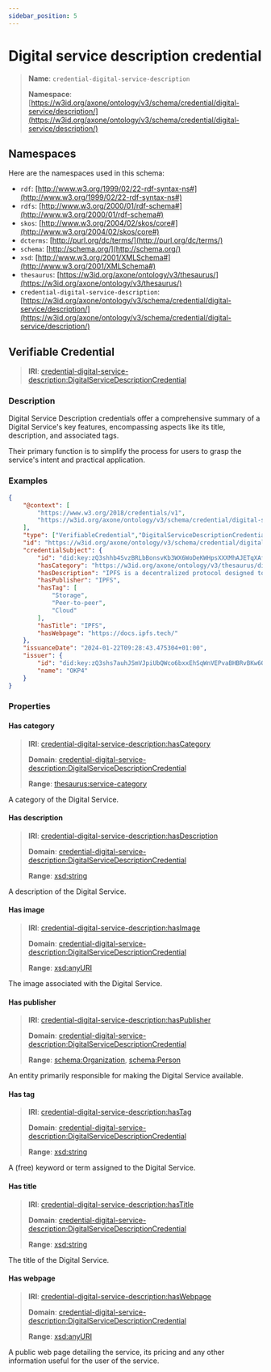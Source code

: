 ```yaml
---
sidebar_position: 5
---
```

[//]: # (This file is auto-generated. Please do not modify it yourself.)

# Digital service description credential

> **Name**: `credential-digital-service-description`
>
> **Namespace**: [https://w3id.org/axone/ontology/v3/schema/credential/digital-service/description/](https://w3id.org/axone/ontology/v3/schema/credential/digital-service/description/)

## Namespaces

Here are the namespaces used in this schema:

- `rdf`: [http://www.w3.org/1999/02/22-rdf-syntax-ns#](http://www.w3.org/1999/02/22-rdf-syntax-ns#)
- `rdfs`: [http://www.w3.org/2000/01/rdf-schema#](http://www.w3.org/2000/01/rdf-schema#)
- `skos`: [http://www.w3.org/2004/02/skos/core#](http://www.w3.org/2004/02/skos/core#)
- `dcterms`: [http://purl.org/dc/terms/](http://purl.org/dc/terms/)
- `schema`: [http://schema.org/](http://schema.org/)
- `xsd`: [http://www.w3.org/2001/XMLSchema#](http://www.w3.org/2001/XMLSchema#)
- `thesaurus`: [https://w3id.org/axone/ontology/v3/thesaurus/](https://w3id.org/axone/ontology/v3/thesaurus/)
- `credential-digital-service-description`: [https://w3id.org/axone/ontology/v3/schema/credential/digital-service/description/](https://w3id.org/axone/ontology/v3/schema/credential/digital-service/description/)

## Verifiable Credential

> **IRI**: [credential-digital-service-description:DigitalServiceDescriptionCredential](https://w3id.org/axone/ontology/v3/schema/credential/digital-service/description/DigitalServiceDescriptionCredential)

### Description

Digital Service Description credentials offer a comprehensive summary of a Digital Service's key features, encompassing aspects like its title, description, and associated tags.

Their primary function is to simplify the process for users to grasp the service's intent and practical application.

### Examples

```json title="ipfs-digital-service-description.jsonld"
{
    "@context": [
        "https://www.w3.org/2018/credentials/v1",
        "https://w3id.org/axone/ontology/v3/schema/credential/digital-service/description/"
    ],
    "type": ["VerifiableCredential","DigitalServiceDescriptionCredential"],
    "id": "https://w3id.org/axone/ontology/v3/schema/credential/digital-service/description/5a3bd610-3a5d-4a41-bc90-0e437d453220",
    "credentialSubject": {
        "id": "did:key:zQ3shhb4SvzBRLbBonsvKb3WX6WoDeKWHpsXXXMhAJETqXAfB",
        "hasCategory": "https://w3id.org/axone/ontology/v3/thesaurus/digital-service-category/Storage",
        "hasDescription": "IPFS is a decentralized protocol designed to facilitate the storage, sharing, and retrieval of files on a global scale",
        "hasPublisher": "IPFS",
        "hasTag": [
            "Storage",
            "Peer-to-peer",
            "Cloud"
        ],
        "hasTitle": "IPFS",
        "hasWebpage": "https://docs.ipfs.tech/"
    },
    "issuanceDate": "2024-01-22T09:28:43.475304+01:00",
    "issuer": {
        "id": "did:key:zQ3shs7auhJSmVJpiUbQWco6bxxEhSqWnVEPvaBHBRvBKw6Q3",
        "name": "OKP4"
    }
}

```

### Properties

#### Has category
>
> **IRI**: [credential-digital-service-description:hasCategory](https://w3id.org/axone/ontology/v3/schema/credential/digital-service/description/hasCategory)
>
> **Domain**:&nbsp;[credential-digital-service-description:DigitalServiceDescriptionCredential](https://w3id.org/axone/ontology/v3/schema/credential/digital-service/description/DigitalServiceDescriptionCredential)
>
> **Range**:&nbsp;[thesaurus:service-category](https://w3id.org/axone/ontology/v3/thesaurus/service-category)

A category of the Digital Service.

#### Has description
>
> **IRI**: [credential-digital-service-description:hasDescription](https://w3id.org/axone/ontology/v3/schema/credential/digital-service/description/hasDescription)
>
> **Domain**:&nbsp;[credential-digital-service-description:DigitalServiceDescriptionCredential](https://w3id.org/axone/ontology/v3/schema/credential/digital-service/description/DigitalServiceDescriptionCredential)
>
> **Range**:&nbsp;[xsd:string](http://www.w3.org/2001/XMLSchema#string)

A description of the Digital Service.

#### Has image
>
> **IRI**: [credential-digital-service-description:hasImage](https://w3id.org/axone/ontology/v3/schema/credential/digital-service/description/hasImage)
>
> **Domain**:&nbsp;[credential-digital-service-description:DigitalServiceDescriptionCredential](https://w3id.org/axone/ontology/v3/schema/credential/digital-service/description/DigitalServiceDescriptionCredential)
>
> **Range**:&nbsp;[xsd:anyURI](http://www.w3.org/2001/XMLSchema#anyURI)

The image associated with the Digital Service.

#### Has publisher
>
> **IRI**: [credential-digital-service-description:hasPublisher](https://w3id.org/axone/ontology/v3/schema/credential/digital-service/description/hasPublisher)
>
> **Domain**:&nbsp;[credential-digital-service-description:DigitalServiceDescriptionCredential](https://w3id.org/axone/ontology/v3/schema/credential/digital-service/description/DigitalServiceDescriptionCredential)
>
> **Range**:&nbsp;[schema:Organization](http://schema.org/Organization), [schema:Person](http://schema.org/Person)

An entity primarily responsible for making the Digital Service available.

#### Has tag
>
> **IRI**: [credential-digital-service-description:hasTag](https://w3id.org/axone/ontology/v3/schema/credential/digital-service/description/hasTag)
>
> **Domain**:&nbsp;[credential-digital-service-description:DigitalServiceDescriptionCredential](https://w3id.org/axone/ontology/v3/schema/credential/digital-service/description/DigitalServiceDescriptionCredential)
>
> **Range**:&nbsp;[xsd:string](http://www.w3.org/2001/XMLSchema#string)

A (free) keyword or term assigned to the Digital Service.

#### Has title
>
> **IRI**: [credential-digital-service-description:hasTitle](https://w3id.org/axone/ontology/v3/schema/credential/digital-service/description/hasTitle)
>
> **Domain**:&nbsp;[credential-digital-service-description:DigitalServiceDescriptionCredential](https://w3id.org/axone/ontology/v3/schema/credential/digital-service/description/DigitalServiceDescriptionCredential)
>
> **Range**:&nbsp;[xsd:string](http://www.w3.org/2001/XMLSchema#string)

The title of the Digital Service.

#### Has webpage
>
> **IRI**: [credential-digital-service-description:hasWebpage](https://w3id.org/axone/ontology/v3/schema/credential/digital-service/description/hasWebpage)
>
> **Domain**:&nbsp;[credential-digital-service-description:DigitalServiceDescriptionCredential](https://w3id.org/axone/ontology/v3/schema/credential/digital-service/description/DigitalServiceDescriptionCredential)
>
> **Range**:&nbsp;[xsd:anyURI](http://www.w3.org/2001/XMLSchema#anyURI)

A public web page detailing the service, its pricing and any other information useful for the user of the service.
